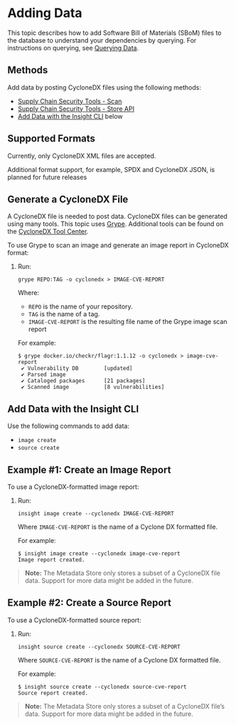 # Adding Data

This topic describes how to add Software Bill of Materials (SBoM) files to the database to understand your dependencies by querying.
For instructions on querying, see [Querying Data](../scst-store/querying_the_metadata_store.md).


## Methods

Add data by posting CycloneDX files using the following methods:

- [Supply Chain Security Tools - Scan](../scst-scan/overview.md)
- [Supply Chain Security Tools - Store API](../scst-store/getting_started_api.md)
- [Add Data with the Insight CLI](#insight-cli) below


## Supported Formats

Currently, only CycloneDX XML files are accepted.

Additional format support, for example, SPDX and CycloneDX JSON, is planned for future releases

## Generate a CycloneDX File

A CycloneDX file is needed to post data.  CycloneDX files can be generated using many tools. This topic uses [Grype](https://github.com/anchore/grype).  Additional tools can be found on the [CycloneDX Tool Center](https://cyclonedx.org/tool-center/).

To use Grype to scan an image and generate an image report in CycloneDX format:

1. Run:

    ```
    grype REPO:TAG -o cyclonedx > IMAGE-CVE-REPORT
    ```
    Where:

    - `REPO` is the name of your repository.
    - `TAG` is the name of a tag.
    - `IMAGE-CVE-REPORT` is the resulting file name of the Grype image scan report

    For example:

    ```
    $ grype docker.io/checkr/flagr:1.1.12 -o cyclonedx > image-cve-report
     ✔ Vulnerability DB        [updated]
     ✔ Parsed image
     ✔ Cataloged packages      [21 packages]
     ✔ Scanned image           [8 vulnerabilities]
    ```


## <a id='insight-cli'></a>Add Data with the Insight CLI

Use the following commands to add data:

- `image create`
- `source create`

## Example #1: Create an Image Report

To use a CycloneDX-formatted image report:

1. Run:

    ```
    insight image create --cyclonedx IMAGE-CVE-REPORT
    ```

    Where `IMAGE-CVE-REPORT` is the name of a Cyclone DX formatted file.

    For example:

    ```
    $ insight image create --cyclonedx image-cve-report
    Image report created.
    ```

> **Note:** The Metadata Store only stores a subset of a CycloneDX file data.
  Support for more data might be added in the future.


## Example #2: Create a Source Report

To use a CycloneDX-formatted source report:

1. Run:

    ```
    insight source create --cyclonedx SOURCE-CVE-REPORT
    ```

    Where `SOURCE-CVE-REPORT` is the name of a Cyclone DX formatted file.

    For example:

    ```
    $ insight source create --cyclonedx source-cve-report
    Source report created.
    ```

> **Note:** The Metadata Store only stores a subset of a CycloneDX file’s data.
  Support for more data might be added in the future.

